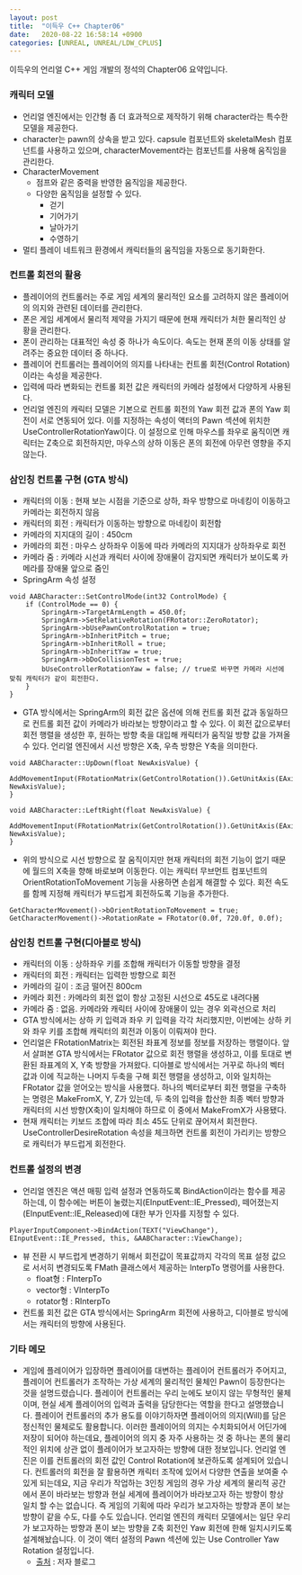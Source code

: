 ```yaml
---
layout: post
title:  "이득우 C++ Chapter06"
date:   2020-08-22 16:58:14 +0900
categories: [UNREAL, UNREAL/LDW_CPLUS]
---
```


이득우의 언리얼 C++ 게임 개발의 정석의 Chapter06 요약입니다.

### 캐릭터 모델
- 언리얼 엔진에서는 인간형 좀 더 효과적으로 제작하기 위해 character라는 특수한 모델을 제공한다.
- character는 pawn의 상속을 받고 있다. capsule 컴포넌트와 skeletalMesh 컴포넌트를 사용하고 있으며, characterMovement라는 컴포넌트를 사용해 움직임을 관리한다.
- CharacterMovement
    - 점프와 같은 중력을 반영한 움직임을 제공한다.
    - 다양한 움직임을 설정할 수 있다.
        - 걷기
        - 기어가기
        - 날아가기
        - 수영하기
- 멀티 플레이 네트워크 환경에서 캐릭터들의 움직임을 자동으로 동기화한다.

### 컨트롤 회전의 활용
- 플레이어의 컨트롤러는 주로 게임 세계의 물리적인 요소를 고려하지 않은 플레이어의 의지와 관련된 데이터를 관리한다.
- 폰은 게임 세계에서 물리적 제약을 가지기 때문에 현재 캐릭터가 처한 물리적인 상황을 관리한다.
- 폰이 관리하는 대표적인 속성 중 하나가 속도이다. 속도는 현재 폰의 이동 상태를 알려주는 중요한 데이터 중 하나다.
- 플레이어 컨트롤러는 플레이어의 의지를 나타내는 컨트롤 회전(Control Rotation)이라는 속성을 제공한다.
- 입력에 따라 변화되는 컨트롤 회전 값은 캐릭터의 카메라 설정에서 다양하게 사용된다.
- 언리얼 엔진의 캐릭터 모델은 기본으로 컨트롤 회전의 Yaw 회전 값과 폰의 Yaw 회전이 서로 연동되어 있다. 이를 지정하는 속성이 액터의 Pawn 섹션에 위치한 UseControllerRotationYaw이다. 이 설정으로 인해 마우스를 좌우로 움직이면 캐릭터는 Z축으로 회전하지만, 마우스의 상하 이동은 폰의 회전에 아무런 영향을 주지 않는다.

### 삼인칭 컨트롤 구현 (GTA 방식)
- 캐릭터의 이동 : 현재 보는 시점을 기준으로 상하, 좌우 방향으로 마네킹이 이동하고 카메라는 회전하지 않음
- 캐릭터의 회전 : 캐릭터가 이동하는 방향으로 마네킹이 회전함
- 카메라의 지지대의 길이 : 450cm
- 카메라의 회전 : 마우스 상하좌우 이동에 따라 카메라의 지지대가 상하좌우로 회전
- 카메라 줌 : 카메라 시선과 캐릭터 사이에 장애물이 감지되면 캐릭터가 보이도록 카메라를 장애물 앞으로 줌인
- SpringArm 속성 설정
```
void AABCharacter::SetControlMode(int32 ControlMode) {
	if (ControlMode == 0) {
		SpringArm->TargetArmLength = 450.0f;
		SpringArm->SetRelativeRotation(FRotator::ZeroRotator);
		SpringArm->bUsePawnControlRotation = true;
		SpringArm->bInheritPitch = true;
		SpringArm->bInheritRoll = true;
		SpringArm->bInheritYaw = true;
		SpringArm->bDoCollisionTest = true;
		bUseControllerRotationYaw = false; // true로 바꾸면 카메라 시선에 맞춰 캐릭터가 같이 회전한다.
	}
}
```
- GTA 방식에서는 SpringArm의 회전 값은 옵션에 의해 컨트롤 회전 값과 동일하므로 컨트롤 회전 값이 카메라가 바라보는 방향이라고 할 수 있다. 이 회전 값으로부터 회전 행렬을 생성한 후, 원하는 방향 축을 대입해 캐릭터가 움직일 방향 값을 가져올 수 있다. 언리얼 엔진에서 시선 방향은 X축, 우측 방향은 Y축을 의미한다.
```
void AABCharacter::UpDown(float NewAxisValue) {
	AddMovementInput(FRotationMatrix(GetControlRotation()).GetUnitAxis(EAxis::X), NewAxisValue);
}

void AABCharacter::LeftRight(float NewAxisValue) {
	AddMovementInput(FRotationMatrix(GetControlRotation()).GetUnitAxis(EAxis::Y), NewAxisValue);
}
```
- 위의 방식으로 시선 방향으로 잘 움직이지만 현재 캐릭터의 회전 기능이 없기 때문에 월드의 X축을 향해 바로보며 이동한다. 이는 캐릭터 무브먼트 컴포넌트의 OrientRotationToMovement 기능을 사용하면 손쉽게 해결할 수 있다. 회전 속도를 함께 지정해 캐릭터가 부드럽게 회전하도록 기능을 추가한다.
```
GetCharacterMovement()->bOrientRotationToMovement = true;
GetCharacterMovement()->RotationRate = FRotator(0.0f, 720.0f, 0.0f);
```

### 삼인칭 컨트롤 구현(디아블로 방식)
- 캐릭터의 이동 : 상하좌우 키를 조합해 캐릭터가 이동할 방향을 결정
- 캐릭터의 회전 : 캐릭터는 입력한 방향으로 회전
- 카메라의 길이 : 조금 떨어진 800cm
- 카메라 회전 : 카메라의 회전 없이 항상 고정된 시선으로 45도로 내려다봄
- 카메라 줌 : 없음. 카메라와 캐릭터 사이에 장애물이 있는 경우 외곽선으로 처리
- GTA 방식에서는 상하 키 입력과 좌우 키 입력을 각각 처리했지만, 이번에는 상하 키와 좌우 키를 조합해 캐릭터의 회전과 이동이 이뤄져야 한다.
- 언리얼은 FRotationMatrix는 회전된 좌표계 정보를 정보를 저장하는 행렬이다. 앞서 살펴본 GTA 방식에서는 FRotator 값으로 회전 행렬을 생성하고, 이를 토대로 변환된 좌표계의 X, Y축 방향을 가져왔다. 디아블로 방식에서는 거꾸로 하나의 벡터 값과 이에 직교하는 나머지 두축을 구해 회전 행렬을 생성하고, 이와 일치하는 FRotator 값을 얻어오는 방식을 사용했다. 하나의 벡터로부터 회전 행렬을 구축하는 명령은 MakeFromX, Y, Z가 있는데, 두 축의 입력을 합산한 최종 벡터 방향과 캐릭터의 시선 방향(X축)이 일치해야 하므로 이 중에서 MakeFromX가 사용됐다.
- 현재 캐릭터는 키보드 조합에 따라 최소 45도 단위로 끊어져서 회전한다. UseControllerDesireRotation 속성을 체크하면 컨트롤 회전이 가리키는 방향으로 캐릭터가 부드럽게 회전한다.

### 컨트롤 설정의 변경
- 언리얼 엔진은 액션 매핑 입력 설정과 연동하도록 BindAction이라는 함수를 제공하는데, 이 함수에는 버튼이 눌렸는지(EInputEvent::IE_Pressed), 떼어졌는지(EInputEvent::IE_Released)에 대한 부가 인자를 지정할 수 있다.
```
PlayerInputComponent->BindAction(TEXT("ViewChange"), EInputEvent::IE_Pressed, this, &AABCharacter::ViewChange);
```

- 뷰 전환 시 부드럽게 변경하기 위해서 회전값이 목표값까지 각각의 목표 설정 값으로 서서히 변경되도록 FMath 클래스에서 제공하는 InterpTo 명령어를 사용한다.
    - float형 : FInterpTo
    - vector형 : VInterpTo
    - rotator형 : RInterpTo
- 컨트롤 회전 값은 GTA 방식에서는 SpringArm 회전에 사용하고, 디아블로 방식에서는 캐릭터의 방향에 사용된다.

### 기타 메모
- 게임에 플레이어가 입장하면 플레이어를 대변하는 플레이어 컨트롤러가 주어지고, 플레이어 컨트롤러가 조작하는 가상 세계의 물리적인 물체인 Pawn이 등장한다는 것을 설명드렸습니다. 플레이어 컨트롤러는 우리 눈에도 보이지 않는 무형적인 물체이며, 현실 세계 플레이어의 입력과 출력을 담당한다는 역할을 한다고 설명했습니다. 플레이어 컨트롤러의 추가 용도를 이야기하자면 플레이어의 의지(Will)를 담은 정신적인 물체로도 활용합니다. 이러한 플레이어의 의지는 수치화되어서 어딘가에 저장이 되어야 하는데요, 플레이어의 의지 중 자주 사용하는 것 중 하나는 폰의 물리적인 위치에 상관 없이 플레이어가 보고자하는 방향에 대한 정보입니다. 언리얼 엔진은 이를 컨트롤러의 회전 값인 Control Rotation에 보관하도록 설계되어 있습니다.
컨트롤러의 회전을 잘 활용하면 캐릭터 조작에 있어서 다양한 연출을 보여줄 수 있게 되는데요, 지금 우리가 작업하는 3인칭 게임의 경우 가상 세계의 물리적 공간에서 폰이 바라보는 방향과 현실 세계에 플레이어가 바라보고자 하는 방향이 항상 일치 할 수는 없습니다. 즉 게임의 기획에 따라 우리가 보고자하는 방향과 폰이 보는 방향이 같을 수도, 다를 수도 있습니다.
언리얼 엔진의 캐릭터 모델에서는 일단 우리가 보고자하는 방향과 폰이 보는 방향을 Z축 회전인 Yaw 회전에 한해 일치시키도록 설계해놨습니다. 이 것이 액터 설정의 Pawn 섹션에 있는 Use Controller Yaw Rotation 설정입니다.
    - [출처](https://m.blog.naver.com/PostView.nhn?blogId=destiny9720&logNo=220903956593&proxyReferer=https:%2F%2Fwww.google.com%2F) : 저자 블로그
